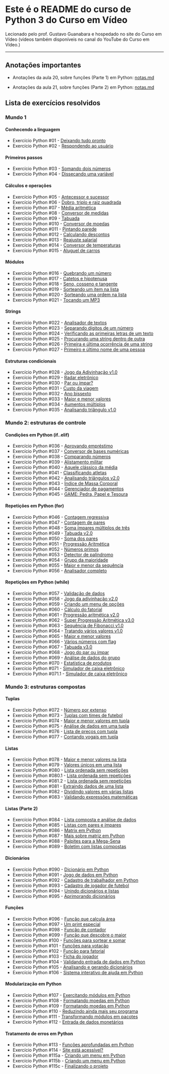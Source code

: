 # Este é o README do curso de Python 3 do Curso em Vídeo

Lecionado pelo prof. Gustavo Guanabara e hospedado no site do Curso em Vídeo (vídeos também disponíveis no canal do YouTube do Curso em Vídeo.)

---

## Anotações importantes

- Anotações da aula 20, sobre funções (Parte 1) em Python: [notas.md](https://github.com/malakpentest/CursoDePython/blob/main/Mundo03/Aula20/notas.md)

- Anotações da aula 21, sobre funções (Parte 2) em Python: [notas.md](https://github.com/malakpentest/CursoDePython/blob/main/Mundo03/Aula21/notas.md)

## Lista de exercícios resolvidos

### Mundo 1

#### Conhecendo a linguagem

- Exercício Python #01 - [Deixando tudo pronto](https://github.com/malakpentest/CursoDePython/blob/main/Mundo01/Aula_01_a_05_Conhecendo_a_Linguaguem/Ex01.py)
- Exercício Python #02 - [Respondendo ao usuário](https://github.com/malakpentest/CursoDePython/blob/main/Mundo01/Aula_01_a_05_Conhecendo_a_Linguaguem/Ex02.py)

#### Primeiros passos

- Exercício Python #03 - [Somando dois números](https://github.com/malakpentest/CursoDePython/blob/main/Mundo01/Aula_06/Ex03.py)
- Exercício Python #04 - [Dissecando uma variável](https://github.com/malakpentest/CursoDePython/blob/main/Mundo01/Aula_06/Ex04.py)

#### Cálculos e operações

- Exercício Python #05 - [Antecessor e sucessor](https://github.com/malakpentest/CursoDePython/blob/main/Mundo01/Aula_07/Ex05.py)
- Exercício Python #06 - [Dobro, triplo e raiz quadrada](https://github.com/malakpentest/CursoDePython/blob/main/Mundo01/Aula_07/Ex06.py)
- Exercício Python #07 - [Média aritmética](https://github.com/malakpentest/CursoDePython/blob/main/Mundo01/Aula_07/Ex07.py)
- Exercício Python #08 - [Conversor de medidas](https://github.com/malakpentest/CursoDePython/blob/main/Mundo01/Aula_07/Ex08.py)
- Exercício Python #09 - [Tabuada](https://github.com/malakpentest/CursoDePython/blob/main/Mundo01/Aula_07/Ex09.py)
- Exercício Python #010 - [Conversor de moedas](https://github.com/malakpentest/CursoDePython/blob/main/Mundo01/Aula_07/Ex10.py)
- Exercício Python #011 - [Pintando parede](https://github.com/malakpentest/CursoDePython/blob/main/Mundo01/Aula_07/Ex11.py)
- Exercício Python #012 - [Calculando descontos](https://github.com/malakpentest/CursoDePython/blob/main/Mundo01/Aula_07/Ex12.py)
- Exercício Python #013 - [Reajuste salarial](https://github.com/malakpentest/CursoDePython/blob/main/Mundo01/Aula_07/Ex13.py)
- Exercício Python #014 - [Conversor de temperaturas](https://github.com/malakpentest/CursoDePython/blob/main/Mundo01/Aula_07/Ex14.py)
- Exercício Python #015 - [Aluguel de carros](https://github.com/malakpentest/CursoDePython/blob/main/Mundo01/Aula_07/Ex15.py)

#### Módulos

- Exercício Python #016 - [Quebrando um número](https://github.com/malakpentest/CursoDePython/blob/main/Mundo01/Aula_08/Ex16.py)
- Exercício Python #017 - [Catetos e hipotenusa](https://github.com/malakpentest/CursoDePython/blob/main/Mundo01/Aula_08/Ex17.py)
- Exercício Python #018 - [Seno, cosseno e tangente](https://github.com/malakpentest/CursoDePython/blob/main/Mundo01/Aula_08/Ex18.py)
- Exercício Python #019 - [Sorteando um item na lista](https://github.com/malakpentest/CursoDePython/blob/main/Mundo01/Aula_08/Ex19.py)
- Exercício Python #020 - [Sorteando uma ordem na lista](https://github.com/malakpentest/CursoDePython/blob/main/Mundo01/Aula_08/Ex20.py)
- Exercício Python #021 - [Tocando um MP3](https://github.com/malakpentest/CursoDePython/blob/main/Mundo01/Aula_08/Ex21.py)

#### Strings

- Exercício Python #022 - [Analisador de textos](https://github.com/malakpentest/CursoDePython/blob/main/Mundo01/Aula_09/Ex22.py)
- Exercício Python #023 - [Separando dígitos de um número](https://github.com/malakpentest/CursoDePython/blob/main/Mundo01/Aula_09/Ex23.py)
- Exercício Python #024 - [Verificando as primeiras letras de um texto](https://github.com/malakpentest/CursoDePython/blob/main/Mundo01/Aula_09/Ex24.py)
- Exercício Python #025 - [Procurando uma string dentro de outra](https://github.com/malakpentest/CursoDePython/blob/main/Mundo01/Aula_09/Ex25.py)
- Exercício Python #026 - [Primeira e última ocorrência de uma string](https://github.com/malakpentest/CursoDePython/blob/main/Mundo01/Aula_09/Ex26.py)
- Exercício Python #027 - [Primeiro e último nome de uma pessoa](https://github.com/malakpentest/CursoDePython/blob/main/Mundo01/Aula_09/Ex27.py)

#### Estruturas condicionais

- Exercício Python #028 - [Jogo da Adivinhação v1.0](https://github.com/malakpentest/CursoDePython/blob/main/Mundo01/Aula_10/Ex28.py)
- Exercício Python #029 - [Radar eletrônico](https://github.com/malakpentest/CursoDePython/blob/main/Mundo01/Aula_10/Ex29.py)
- Exercício Python #030 - [Par ou ímpar?](https://github.com/malakpentest/CursoDePython/blob/main/Mundo01/Aula_10/Ex30.py)
- Exercício Python #031 - [Custo da viagem](https://github.com/malakpentest/CursoDePython/blob/main/Mundo01/Aula_10/Ex31.py)
- Exercício Python #032 - [Ano bissexto](https://github.com/malakpentest/CursoDePython/blob/main/Mundo01/Aula_10/Ex32.py)
- Exercício Python #033 - [Maior e menor valores](https://github.com/malakpentest/CursoDePython/blob/main/Mundo01/Aula_10/Ex33.py)
- Exercício Python #034 - [Aumentos múltiplos](https://github.com/malakpentest/CursoDePython/blob/main/Mundo01/Aula_10/Ex34.py)
- Exercício Python #035 - [Analisando triângulo v1.0](https://github.com/malakpentest/CursoDePython/blob/main/Mundo01/Aula_10/Ex35.py)

### Mundo 2: estruturas de controle

#### Condições em Python (if..elif)

- Exercício Python #036 - [Aprovando empréstimo](https://github.com/malakpentest/CursoDePython/blob/main/Mundo02/Aula_11_e_12/Ex36.py)
- Exercício Python #037 - [Conversor de bases numéricas](https://github.com/malakpentest/CursoDePython/blob/main/Mundo02/Aula_11_e_12/Ex37.py)
- Exercício Python #038 - [Comparando números](https://github.com/malakpentest/CursoDePython/blob/main/Mundo02/Aula_11_e_12/Ex38.py)
- Exercício Python #039 - [Alistamento militar](https://github.com/malakpentest/CursoDePython/blob/main/Mundo02/Aula_11_e_12/Ex39.py)
- Exercício Python #040 - [Aquele clássico da média](https://github.com/malakpentest/CursoDePython/blob/main/Mundo02/Aula_11_e_12/Ex40.py)
- Exercício Python #041 - [Classificando atletas](https://github.com/malakpentest/CursoDePython/blob/main/Mundo02/Aula_11_e_12/Ex41.py)
- Exercício Python #042 - [Analisando triângulos v2.0](https://github.com/malakpentest/CursoDePython/blob/main/Mundo02/Aula_11_e_12/Ex42.py)
- Exercício Python #043 - [Índice de Massa Corporal](https://github.com/malakpentest/CursoDePython/blob/main/Mundo02/Aula_11_e_12/Ex43.py)
- Exercício Python #044 - [Gerenciador de pagamentos](https://github.com/malakpentest/CursoDePython/blob/main/Mundo02/Aula_11_e_12/Ex44.py)
- Exercício Python #045 - [GAME: Pedra, Papel e Tesoura](https://github.com/malakpentest/CursoDePython/blob/main/Mundo02/Aula_11_e_12/Ex45.py)

#### Repetições em Python (for)

- Exercício Python #046 - [Contagem regressiva](https://github.com/malakpentest/CursoDePython/blob/main/Mundo02/Aula_13/Ex46.py)
- Exercício Python #047 - [Contagem de pares](https://github.com/malakpentest/CursoDePython/blob/main/Mundo02/Aula_13/Ex47.py)
- Exercício Python #048 - [Soma ímpares múltiplos de três](https://github.com/malakpentest/CursoDePython/blob/main/Mundo02/Aula_13/Ex48.py)
- Exercício Python #049 - [Tabuada v2.0](https://github.com/malakpentest/CursoDePython/blob/main/Mundo02/Aula_13/Ex49.py)
- Exercício Python #050 - [Soma dos pares](https://github.com/malakpentest/CursoDePython/blob/main/Mundo02/Aula_13/Ex50.py)
- Exercício Python #051 - [Progressão Aritmética](https://github.com/malakpentest/CursoDePython/blob/main/Mundo02/Aula_13/Ex51.py)
- Exercício Python #052 - [Números primos](https://github.com/malakpentest/CursoDePython/blob/main/Mundo02/Aula_13/Ex52.py)
- Exercício Python #053 - [Detector de palíndromo](https://github.com/malakpentest/CursoDePython/blob/main/Mundo02/Aula_13/Ex53.py)
- Exercício Python #054 - [Grupo da maioridade](https://github.com/malakpentest/CursoDePython/blob/main/Mundo02/Aula_13/Ex54.py)
- Exercício Python #055 - [Maior e menor da sequência](https://github.com/malakpentest/CursoDePython/blob/main/Mundo02/Aula_13/Ex55.py)
- Exercício Python #056 - [Analisador completo](https://github.com/malakpentest/CursoDePython/blob/main/Mundo02/Aula_13/Ex56.py)

#### Repetições em Python (while)

- Exercício Python #057 - [Validação de dados](https://github.com/malakpentest/CursoDePython/blob/main/Mundo02/Aula_14/Ex57.py)
- Exercício Python #058 - [Jogo da adivinhação v2.0](https://github.com/malakpentest/CursoDePython/blob/main/Mundo02/Aula_14/Ex58.py)
- Exercício Python #059 - [Criando um menu de opções](https://github.com/malakpentest/CursoDePython/blob/main/Mundo02/Aula_14/Ex59.py)
- Exercício Python #060 - [Cálculo do fatorial](https://github.com/malakpentest/CursoDePython/blob/main/Mundo02/Aula_14/Ex60.py)
- Exercício Python #061 - [Progressão aritmética v2.0](https://github.com/malakpentest/CursoDePython/blob/main/Mundo02/Aula_14/Ex61.py)
- Exercício Python #062 - [Super Progressão Aritmética v3.0](https://github.com/malakpentest/CursoDePython/blob/main/Mundo02/Aula_14/Ex62.py)
- Exercício Python #063 - [Sequência de Fibonacci v1.0](https://github.com/malakpentest/CursoDePython/blob/main/Mundo02/Aula_14/Ex63.py)
- Exercício Python #064 - [Tratando vários valores v1.0](https://github.com/malakpentest/CursoDePython/blob/main/Mundo02/Aula_14/Ex64.py)
- Exercício Python #065 - [Maior e menor valores](https://github.com/malakpentest/CursoDePython/blob/main/Mundo02/Aula_14/Ex65.py)
- Exercício Python #066 - [Vários números com flag](https://github.com/malakpentest/CursoDePython/blob/main/Mundo02/Aula_15/Ex66.py)
- Exercício Python #067 - [Tabuada v3.0](https://github.com/malakpentest/CursoDePython/blob/main/Mundo02/Aula_15/Ex67.py)
- Exercício Python #068 - [Jogo do par ou ímpar](https://github.com/malakpentest/CursoDePython/blob/main/Mundo02/Aula_15/Ex68.py)
- Exercício Python #069 - [Análise de dados do grupo](https://github.com/malakpentest/CursoDePython/blob/main/Mundo02/Aula_15/Ex69.py)
- Exercício Python #070 - [Estatística de produtos](https://github.com/malakpentest/CursoDePython/blob/main/Mundo02/Aula_15/Ex70.py)
- Exercício Python #071 - [Simulador de caixa eletrônico](https://github.com/malakpentest/CursoDePython/blob/main/Mundo02/Aula_15/Ex71.py)
- Exercício Python #071.1 - [Simulador de caixa eletrônico](https://github.com/malakpentest/CursoDePython/blob/main/Mundo02/Aula_16/Ex71.1.py)
 

### Mundo 3: estruturas compostas

#### Tuplas

- Exercício Python #072 - [Número por extenso](https://github.com/malakpentest/CursoDePython/blob/main/Mundo03/Aula16/Ex72.py)
- Exercício Python #073 - [Tuplas com times de futebol](https://github.com/malakpentest/CursoDePython/blob/main/Mundo03/Aula_16/Ex73.py)
- Exercício Python #074 - [Maior e menor valores em tupla]([https://github.com/malakpentest/CursoDePython/blob/main/Mundo03/Aula_16/Ex74.py])
- Exercício Python #075 - [Análise de dados em uma tupla](https://github.com/malakpentest/CursoDePython/blob/main/Mundo03/Aula_16/Ex75.py)
- Exercício Python #076 - [Lista de preços com tupla](https://github.com/malakpentest/CursoDePython/blob/main/Mundo03/Aula_16/Ex76.py)
- Exercício Python #077 - [Contando vogais em tupla](https://github.com/malakpentest/CursoDePython/blob/main/Mundo03/Aula_16/Ex77.py)

#### Listas

- Exercício Python #078 - [Maior e menor valores na lista](https://github.com/malakpentest/CursoDePython/blob/main/Mundo03/Aula_15/Ex78.py)
- Exercício Python #079 - [Valores únicos em uma lista](https://github.com/malakpentest/CursoDePython/blob/main/Mundo03/Aula_15/Ex79.py)
- Exercício Python #080 - [Lista ordenada sem repetições](https://github.com/malakpentest/CursoDePython/blob/main/Mundo03/Aula_15/Ex80.py)
- Exercício Python #080.1 - [Lista ordenada sem repetições](https://github.com/malakpentest/CursoDePython/blob/main/Mundo03/Aula_15/Ex80.1.py)
- Exercício Python #081.2 - [Lista ordenada sem repetições](https://github.com/malakpentest/CursoDePython/blob/main/Mundo03/Aula_15/Ex81.1.py)
- Exercício Python #081 - [Extraindo dados de uma lista](https://github.com/malakpentest/CursoDePython/blob/main/Mundo03/Aula_15/Ex81.py)
- Exercício Python #082 - [Dividindo valores em várias listas](https://github.com/malakpentest/CursoDePython/blob/main/Mundo03/Aula_15/Ex82.py)
- Exercício Python #083 - [Validando expressões matemáticas](https://github.com/malakpentest/CursoDePython/blob/main/Mundo03/Aula_15/Ex83.py)

#### Listas (Parte 2)

- Exercício Python #084 - [Lista composta e análise de dados](https://github.com/malakpentest/CursoDePython/blob/main/Mundo03/Aula_16/Ex84.py)
- Exercício Python #085 - [Listas com pares e ímpares](https://github.com/malakpentest/CursoDePython/blob/main/Mundo03/Aula_16/Ex85.py)
- Exercício Python #086 - [Matrix em Python](https://github.com/malakpentest/CursoDePython/blob/main/Mundo03/Aula_16/Ex86.py)
- Exercício Python #087 - [Mais sobre matriz em Python](https://github.com/malakpentest/CursoDePython/blob/main/Mundo03/Aula_16/Ex87.py)
- Exercício Python #088 - [Palpites para a Mega-Sena](https://github.com/malakpentest/CursoDePython/blob/main/Mundo03/Aula_16/Ex88.py)
- Exercício Python #089 - [Boletim com listas compostas](https://github.com/malakpentest/CursoDePython/blob/main/Mundo03/Aula_16/Ex89.py)

#### Dicionários

- Exercício Python #090 - [Dicionário em Python](https://github.com/malakpentest/CursoDePython/blob/main/Mundo03/Aula_17/Ex90.py)
- Exercício Python #091 - [Jogo de dados em Python](https://github.com/malakpentest/CursoDePython/blob/main/Mundo03/Aula_17/Ex91.py)
- Exercício Python #092 - [Cadastro de trabalhador em Python](https://github.com/malakpentest/CursoDePython/blob/main/Mundo03/Aula_17/Ex92.py)
- Exercício Python #093 - [Cadastro de jogador de futebol](https://github.com/malakpentest/CursoDePython/blob/main/Mundo03/Aula_17/Ex93.py)
- Exercício Python #094 - [Unindo dicionários e listas](https://github.com/malakpentest/CursoDePython/blob/main/Mundo03/Aula_17/Ex94.py)
- Exercício Python #095 - [Aprimorando dicionários](https://github.com/malakpentest/CursoDePython/blob/main/Mundo03/Aula_17/Ex95.py)

#### Funções

- Exercício Python #096 - [Função que calcula área](https://github.com/malakpentest/CursoDePython/blob/main/Mundo03/Aula_18/Ex96.py)
- Exercício Python #097 - [Um print especial](https://github.com/malakpentest/CursoDePython/blob/main/Mundo03/Aula_18/Ex97.py)
- Exercício Python #098 - [Função de contador](https://github.com/malakpentest/CursoDePython/blob/main/Mundo03/Aula_18/Ex98.py)
- Exercício Python #099 - [Função que descobre o maior](https://github.com/malakpentest/CursoDePython/blob/main/Mundo03/Aula_18/Ex99.py)
- Exercício Python #100 - [Funções para sortear e somar](https://github.com/malakpentest/CursoDePython/blob/main/Mundo03/Aula_18/Ex100.py)
- Exercício Python #101 - [Funções para votação](https://github.com/malakpentest/CursoDePython/blob/main/Mundo03/Aula_18/Ex101.py)
- Exercício Python #102 - [Função para fatorial](https://github.com/malakpentest/CursoDePython/blob/main/Mundo03/Aula_18/Ex102.py)
- Exercício Python #103 - [Ficha do jogador](https://github.com/malakpentest/CursoDePython/blob/main/Mundo03/Aula_18/Ex103.py)
- Exercício Python #104 - [Validando entrada de dados em Python](https://github.com/malakpentest/CursoDePython/blob/main/Mundo03/Aula_18/Ex104.py)
- Exercício Python #105 - [Analisando e gerando dicionários](https://github.com/malakpentest/CursoDePython/blob/main/Mundo03/Aula_18/Ex105.py)
- Exercício Python #106 - [Sistema interativo de ajuda em Python](https://github.com/malakpentest/CursoDePython/blob/main/Mundo03/Aula_18/Ex106.py)

#### Modularização em Python

- Exercício Python #107 - [Exercitando módulos em Python](https://github.com/malakpentest/CursoDePython/blob/main/Mundo03/Aula_19/Ex107.py)
- Exercício Python #108 - [Formatando moedas em Python](https://github.com/malakpentest/CursoDePython/blob/main/Mundo03/Aula_19/Ex108.py)
- Exercício Python #109 - [Formatando moedas em Python](https://github.com/malakpentest/CursoDePython/blob/main/Mundo03/Aula_19/Ex109.py)
- Exercício Python #110 - [Reduzindo ainda mais seu programa](https://github.com/malakpentest/CursoDePython/blob/main/Mundo03/Aula_19/Ex110.py)
- Exercício Python #111 - [Transformando módulos em pacotes](https://github.com/malakpentest/CursoDePython/blob/main/Mundo03/Aula_19/Ex111.py)
- Exercício Python #112 - [Entrada de dados monetários](https://github.com/malakpentest/CursoDePython/blob/main/Mundo03/Aula_19/Ex112.py)

#### Tratamento de erros em Python

- Exercício Python #113 - [Funções aprofundadas em Python](https://github.com/malakpentest/CursoDePython/blob/main/Mundo03/Aula_20/Ex113.py)
- Exercício Python #114 - [Site está acessível?](https://github.com/malakpentest/CursoDePython/blob/main/Mundo03/Aula_20/Ex114.py)
- Exercício Python #115a - [Criando um menu em Python](https://github.com/malakpentest/CursoDePython/blob/main/Mundo03/Aula_20/Ex115.py)
- Exercício Python #115b - [Criando um menu em Python](https://github.com/malakpentest/CursoDePython/blob/main/Mundo03/Aula_20/Ex116.py)
- Exercício Python #115c - [Finalizando o projeto](https://github.com/malakpentest/CursoDePython/blob/main/Mundo03/Aula_20/Ex117.py)
